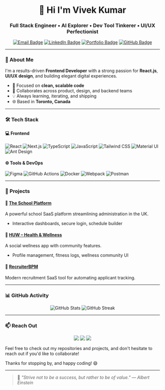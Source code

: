 <h1 align="center">👋 Hi I'm Vivek Kumar</h1>
<h3 align="center">Full Stack Engineer • AI Explorer • Dev Tool Tinkerer • UI/UX Perfectionist</h3>

<p align="center">
  <a href="mailto:vivipabani@gmail.com"><img src="https://img.shields.io/badge/Email-vivipabani@gmail.com-D14836?style=for-the-badge&logo=gmail&logoColor=white" alt="Email Badge" /></a>
  <a href="https://www.linkedin.com/in/vivek-kumar-812211247/" target="_blank"><img src="https://img.shields.io/badge/LinkedIn-Vivek%20Kumar-0077B5?style=for-the-badge&logo=linkedin&logoColor=white" alt="LinkedIn Badge"/></a>
  <a href="https://vivekkumarportfolio.vercel.app/" target="_blank"><img src="https://img.shields.io/badge/Portfolio-Visit-111?style=for-the-badge&logo=website&logoColor=white" alt="Portfolio Badge"/></a>
  <a href="https://github.com/DevModeVivek" target="_blank"><img src="https://img.shields.io/badge/GitHub-DevModeVivek-333?style=for-the-badge&logo=github&logoColor=white" alt="GitHub Badge"/></a>
</p>

---

### 🌟 About Me

I'm a results-driven **Frontend Developer** with a strong passion for **React.js**, **UI/UX design**, and building elegant digital experiences.

- 🧠 Focused on **clean, scalable code**
- 🤝 Collaborates across product, design, and backend teams
- 💡 Always learning, iterating, and shipping
- 🌐 Based in **Toronto, Canada**

---

### 🛠️ Tech Stack

#### 💻 Frontend
![React](https://img.shields.io/badge/React-61DAFB?style=flat&logo=react&logoColor=black)
![Next.js](https://img.shields.io/badge/Next.js-000000?style=flat&logo=nextdotjs)
![TypeScript](https://img.shields.io/badge/TypeScript-3178C6?style=flat&logo=typescript&logoColor=white)
![JavaScript](https://img.shields.io/badge/JavaScript-F7DF1E?style=flat&logo=javascript&logoColor=black)
![Tailwind CSS](https://img.shields.io/badge/TailwindCSS-38B2AC?style=flat&logo=tailwind-css)
![Material UI](https://img.shields.io/badge/MUI-007FFF?style=flat&logo=mui)
![Ant Design](https://img.shields.io/badge/AntD-0170FE?style=flat&logo=ant-design)

#### ⚙️ Tools & DevOps
![Figma](https://img.shields.io/badge/Figma-F24E1E?style=flat&logo=figma)
![GitHub Actions](https://img.shields.io/badge/GitHub%20Actions-2088FF?style=flat&logo=github-actions)
![Docker](https://img.shields.io/badge/Docker-2496ED?style=flat&logo=docker)
![Webpack](https://img.shields.io/badge/Webpack-8DD6F9?style=flat&logo=webpack)
![Postman](https://img.shields.io/badge/Postman-FF6C37?style=flat&logo=postman)

---

### 📌 Projects

#### 🔷 [The School Platform](#)
A powerful school SaaS platform streamlining administration in the UK.
- Interactive dashboards, secure login, schedule builder

#### 🔷 [HUW – Health & Wellness](#)
A social wellness app with community features.
- Profile management, fitness logs, wellness community UI

#### 🔷 [RecruiterBPM](#)
Modern recruitment SaaS tool for automating applicant tracking.

---

### 📊 GitHub Activity

<p align="center">
  <img src="https://github-readme-stats.vercel.app/api?username=DevModeVivek&show_icons=true&theme=radical&hide=stars" alt="GitHub Stats" />
  <img src="https://github-readme-streak-stats.herokuapp.com?user=DevModeVivek&theme=radical" alt="GitHub Streak" />
</p>

---

### 📫 Reach Out

<p align="center">
  <a href="mailto:vivipabani@gmail.com"><img src="https://img.shields.io/badge/Email-vivipabani@gmail.com-EA4335?style=for-the-badge&logo=gmail&logoColor=white" /></a>
  <a href="https://www.linkedin.com/in/vivek-kumar-812211247/"><img src="https://img.shields.io/badge/LinkedIn-Vivek%20Kumar-0077B5?style=for-the-badge&logo=linkedin&logoColor=white" /></a>
  <a href="https://vivekkumarportfolio.vercel.app/"><img src="https://img.shields.io/badge/Portfolio-Visit-000000?style=for-the-badge&logo=website&logoColor=white" /></a>
</p>

Feel free to check out my repositories and projects, and don't hesitate to reach out if you'd like to collaborate!

Thanks for stopping by, and happy coding! 😄

---

> 🧠 *"Strive not to be a success, but rather to be of value." — Albert Einstein*

